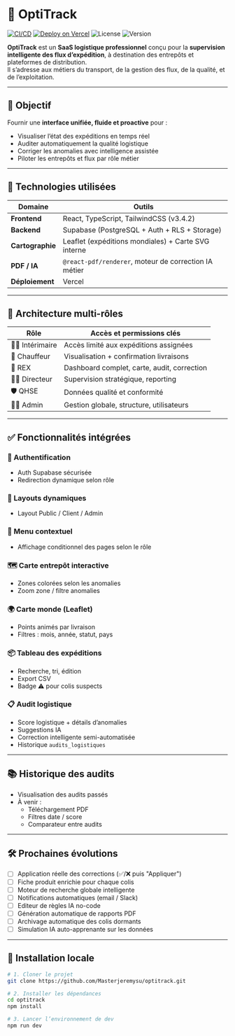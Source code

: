 # 🚀 OptiTrack

[![CI/CD](https://github.com/Masterjeremysu/optitrack/actions/workflows/main.yml/badge.svg)](https://github.com/Masterjeremysu/optitrack/actions)
[![Deploy on Vercel](https://vercel.com/button)](https://vercel.com)
![License](https://img.shields.io/badge/license-MIT-blue.svg)
![Version](https://img.shields.io/badge/version-1.0.0-blue)

**OptiTrack** est un **SaaS logistique professionnel** conçu pour la **supervision intelligente des flux d’expédition**, à destination des entrepôts et plateformes de distribution.  
Il s’adresse aux métiers du transport, de la gestion des flux, de la qualité, et de l’exploitation.

---

## 🧠 Objectif

Fournir une **interface unifiée, fluide et proactive** pour :
- Visualiser l’état des expéditions en temps réel
- Auditer automatiquement la qualité logistique
- Corriger les anomalies avec intelligence assistée
- Piloter les entrepôts et flux par rôle métier

---

## 🧱 Technologies utilisées

| Domaine        | Outils                                             |
|----------------|----------------------------------------------------|
| **Frontend**   | React, TypeScript, TailwindCSS (v3.4.2)            |
| **Backend**    | Supabase (PostgreSQL + Auth + RLS + Storage)       |
| **Cartographie** | Leaflet (expéditions mondiales) + Carte SVG interne |
| **PDF / IA**   | `@react-pdf/renderer`, moteur de correction IA métier |
| **Déploiement**| Vercel                                             |

---

## 👥 Architecture multi-rôles

| Rôle             | Accès et permissions clés |
|------------------|---------------------------|
| 🧑‍🏭 Intérimaire   | Accès limité aux expéditions assignées |
| 🚛 Chauffeur      | Visualisation + confirmation livraisons |
| 🧭 REX            | Dashboard complet, carte, audit, correction |
| 🧑‍💼 Directeur     | Supervision stratégique, reporting |
| 🛡️ QHSE           | Données qualité et conformité |
| 👨‍💻 Admin         | Gestion globale, structure, utilisateurs |

---

## ✅ Fonctionnalités intégrées

### 🔐 Authentification
- Auth Supabase sécurisée
- Redirection dynamique selon rôle

### 📁 Layouts dynamiques
- Layout Public / Client / Admin

### 📂 Menu contextuel
- Affichage conditionnel des pages selon le rôle

### 🗺️ Carte entrepôt interactive
- Zones colorées selon les anomalies
- Zoom zone / filtre anomalies

### 🌍 Carte monde (Leaflet)
- Points animés par livraison
- Filtres : mois, année, statut, pays

### 📦 Tableau des expéditions
- Recherche, tri, édition
- Export CSV
- Badge ⚠️ pour colis suspects

### 📋 Audit logistique
- Score logistique + détails d’anomalies
- Suggestions IA
- Correction intelligente semi-automatisée
- Historique `audits_logistiques`

---

## 📚 Historique des audits

- Visualisation des audits passés
- À venir :
  - Téléchargement PDF
  - Filtres date / score
  - Comparateur entre audits

---

## 🛠️ Prochaines évolutions

- [ ] Application réelle des corrections (✅/❌ puis "Appliquer")
- [ ] Fiche produit enrichie pour chaque colis
- [ ] Moteur de recherche globale intelligente
- [ ] Notifications automatiques (email / Slack)
- [ ] Editeur de règles IA no-code
- [ ] Génération automatique de rapports PDF
- [ ] Archivage automatique des colis dormants
- [ ] Simulation IA auto-apprenante sur les données

---

## 🚧 Installation locale

```bash
# 1. Cloner le projet
git clone https://github.com/Masterjeremysu/optitrack.git

# 2. Installer les dépendances
cd optitrack
npm install

# 3. Lancer l’environnement de dev
npm run dev
